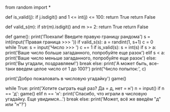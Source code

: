 from random import *


def is_valid(j):
    if j.isdigit() and 1 <= int(j) <= 100:
        return True
    return False


def valid_s(m):
    if str(m).isdigit() and m >= 2:
        return True
    return False


def game():
    print('Поехали! Введите правую границу рандома')
    s = int(input('Правая граница >>> '))
    if valid_s(s):
        a = randint(1, s+1)
        c = 0
        while True:
            s = input('Число >>> ')
            c += 1
            if is_valid(s):
                s = int(s)
                if s > a:
                    print('Ваше число больше загаданного, попробуйте еще разок')
                elif s < a:
                    print('Ваше число меньше загаданного, попробуйте еще разок')
                else:
                    print('Вы угадали, поздравляем!')
                    break
            else:
                print('А может быть, все-таки введем целое число от 1 до 100?')
        print('Число попыток:', c)


print('Добро пожаловать в числовую угадайку')
game()

while True:
    print('Хотите сыграть ещё раз? Да = д, нет = н')
    n = input()
    if n == 'д':
        game()
    elif n == 'н':
        print('Спасибо, что играли в числовую угадайку. Еще увидимся...')
        break
    else:
        print('Может, всё же введём "д" или "н"?')
